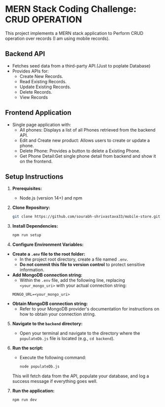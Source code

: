 # MERN Stack Coding Challenge: CRUD OPERATION

This project implements a MERN stack application to Perform CRUD operation over records (I am using mobile records).

## Backend API

- Fetches seed data from a third-party API.(Just to poplate Database)
- Provides APIs for:
  - Create New Records.
  - Read Existing Records.
  - Update Existing Records.
  - Delete Records.
  - View Records

## Frontend Application

- Single page application with:
  - All phones: Displays a list of all Phones retrieved from the backend API.
  - Edit and Create new product: Allows users to create or update a phone.
  - Delete Phone: Provides a button to delete a Existing Phone.
  - Get Phone Detail:Get single phone detail from backend and show it on the frontend.

## Setup Instructions

1. **Prerequisites:**
   - Node.js (version 14+) and npm
2. **Clone Repository:**
   ```bash
   git clone https://github.com/sourabh-shrivastava33/mobile-store.git
   ```
3. **Install Dependencies:**

   ```bash
   npm run setup
   ```

4. **Configure Environment Variables:**

- **Create a `.env` file to the root folder:**
  - In the project root directory, create a file named `.env`.
  - **Do not commit this file to version control** to protect sensitive information.
- **Add MongoDB connection string:**
  - Within the `.env` file, add the following line, replacing `<your_mongo_uri>` with your actual connection string:
  ```
  MONGO_URL=<your_mongo_uri>
  ```
- **Obtain MongoDB connection string:**
  - Refer to your MongoDB provider's documentation for instructions on how to obtain your connection string.

5. **Navigate to the `backend` directory:**

   - Open your terminal and navigate to the directory where the `populateDb.js` file is located (e.g., `cd backend`).

6. **Run the script:**

   - Execute the following command:
     ```bash
     node populateDb.js
     ```

   This will fetch data from the API, populate your database, and log a success message if everything goes well.

7. **Run the application:**

   ```bash
   npm run dev
   ```
